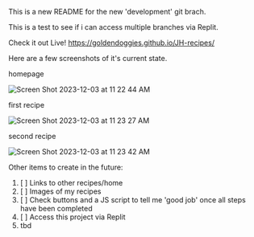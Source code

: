 This is a new README for the new 'development' git brach.

This is a test to see if i can access multiple branches via Replit.

Check it out Live!
https://goldendoggies.github.io/JH-recipes/


Here are a few screenshots of it's current state.

homepage

![Screen Shot 2023-12-03 at 11 22 44 AM](https://github.com/goldendoggies/JH-recipes/assets/95260164/bcd3b31e-307f-431d-b5fc-fe160e07be7d)

first recipe

![Screen Shot 2023-12-03 at 11 23 27 AM](https://github.com/goldendoggies/JH-recipes/assets/95260164/557dcab6-c8c3-4dd5-9278-4cf6969f94b2)

second recipe

![Screen Shot 2023-12-03 at 11 23 42 AM](https://github.com/goldendoggies/JH-recipes/assets/95260164/76eb5320-3a41-4496-ae09-c322cb919e88)



Other items to create in the future:

1. [ ] Links to other recipes/home
2. [ ] Images of my recipes
3. [ ] Check buttons and a JS script to tell me 'good job' once all steps have been  completed
4. [ ] Access this project via Replit
5.  tbd
